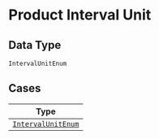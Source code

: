 
# Product Interval Unit

## Data Type

`IntervalUnitEnum`

## Cases

| Type |
|  --- |
| [`IntervalUnitEnum`](../../../doc/models/interval-unit-enum.md) |

